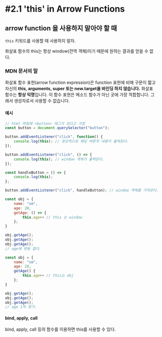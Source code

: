 # #2.1 'this' in Arrow Functions

## arrow function 을 사용하지 말아야 할 때

`this` 키워드를 사용할 때 사용하지 말자.

화살표 함수의 this는 항상 window(전역 객체)이기 때문에 원하는 결과를 얻을 수 없다.

### MDN 문서의 말

화살표 함수 표현(arrow function expression)은 function 표현에 비해 구문이 짧고  자신의 **this, arguments, super 또는 new.target을 바인딩 하지 않습니다.** 화살표 함수는 **항상 익명**입니다. 이  함수 표현은 메소드 함수가 아닌 곳에 가장 적합합니다. 그래서 생성자로서 사용할 수 없습니다.

#### 예시

```js
// html 파일에 <button> 태그가 있다고 가정
const button = document.querySelector("button");

button.addEventListener("click", function() {
    console.log(this); // 정상적으로 해당 버튼의 내용이 출력된다.
});

button.addEventListener("click", () => {
    console.log(this); // window 객체가 출력된다.
});

const handleButton = () => {
    console.log(this);
};

button.addEventListener("click", handleButton); // window 객체를 가져온다.
```

```js
const obj = {
    name: "sm",
    age: 28,
    getAge: () => {
        this.age++ // this 는 window
    };
}

obj.getAge();
obj.getAge();
obj.getAge();
// age에 변동 없다.

const obj = {
    name: "sm",
    age: 28,
    getAge() {
        this.age++ // this는 obj
    };
}

obj.getAge();
obj.getAge();
obj.getAge();
// age 1씩 증가.
```

#### bind, apply, call

bind, apply, call 등의 함수를 이용하면 this를 사용할 수 있다.
